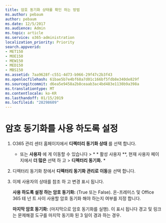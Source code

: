 ```yaml
---
title: 암호 동기화 상태를 확인 하는 방법
ms.author: pebaum
author: pebaum
ms.date: 12/5/2017
ms.audience: Admin
ms.topic: article
ms.service: o365-administration
localization_priority: Priority
search.appverid:
- MET150
- MOE150
- MEW150
- MED150
- MBS150
ms.assetid: 7aa9628f-c551-4d73-b966-29f47c2b3f43
ms.openlocfilehash: 61bae5b7e4bf68a7d01c166bf5fdb8e340de829f
ms.sourcegitcommit: d6ea5e9458a2b8ceaab3ac4bd483e1130b9a398a
ms.translationtype: MT
ms.contentlocale: ko-KR
ms.lasthandoff: 01/15/2019
ms.locfileid: "28298609"
---
```

# <a name="enable-password-sync"></a>암호 동기화를 사용 하도록 설정

1.  O365 관리 센터 홈페이지에서 **디렉터리 동기화 상태** 를 선택 합니다. 
    
     * 또는 **사용자** 에 게 이동할 수 있습니다 \> * * 활성 사용자 **, 현재 사용자 페이지에서 **더 많은** 선택 하 고 \> **디렉터리 동기화.** * 
    
2. 디렉터리 동기화 창에서 **디렉터리 동기화 관리로 이동**을 선택 합니다. 
    
3. 이제 사용자의 상태를 참조 하 고 변경 표시 됩니다.
    
    **사용 하도록 설정 하는 암호 동기화:** (True 또는 False). 온-프레미스 및 Office 365 테 넌 트 사이 사용할 암호 동기화 해야 하는지 여부를 지정 합니다. 
    
    **마지막 암호 동기화:** (마지막으로 암호 동기화를 실행). 이 표시 됩니다 경고 및 링크는 문제해결 도구를 마지막 동기화 된 3 일이 경과 하는 경우. 
    


